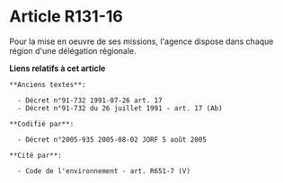 # Article R131-16

Pour la mise en oeuvre de ses missions, l'agence dispose dans chaque région d'une délégation régionale.

**Liens relatifs à cet article**

	**Anciens textes**:

	  - Décret n°91-732 1991-07-26 art. 17
	  - Décret n°91-732 du 26 juillet 1991 - art. 17 (Ab)

	**Codifié par**:

	  - Décret n°2005-935 2005-08-02 JORF 5 août 2005

	**Cité par**:

	  - Code de l'environnement - art. R651-7 (V)
